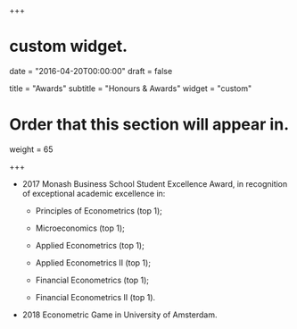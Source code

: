 +++
# custom widget.

date = "2016-04-20T00:00:00"
draft = false

title = "Awards"
subtitle = "Honours & Awards"
widget = "custom"

# Order that this section will appear in.
weight = 65

+++

* 2017 Monash Business School Student Excellence Award, in recognition of exceptional academic excellence in:

  + Principles of Econometrics (top 1);

  + Microeconomics (top 1);

  + Applied Econometrics (top 1);

  + Applied Econometrics II (top 1);

  + Financial Econometrics (top 1);

  + Financial Econometrics II (top 1).
  
* 2018 Econometric Game in University of Amsterdam.

